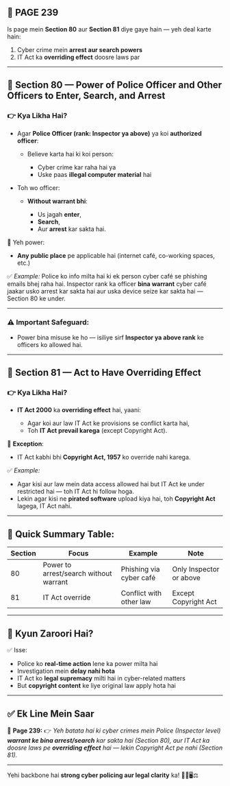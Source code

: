 ## 📄 **PAGE 239**

Is page mein **Section 80** aur **Section 81** diye gaye hain — yeh deal karte hain:

1. Cyber crime mein **arrest aur search powers**
2. IT Act ka **overriding effect** doosre laws par

---

## 🔹 **Section 80 — Power of Police Officer and Other Officers to Enter, Search, and Arrest**

### 👉 Kya Likha Hai?

* Agar **Police Officer (rank: Inspector ya above)** ya koi **authorized officer**:

  * Believe karta hai ki koi person:

    * Cyber crime kar raha hai ya
    * Uske paas **illegal computer material** hai
* Toh wo officer:

  * **Without warrant bhi**:

    * Us jagah **enter**,
    * **Search**,
    * Aur **arrest** kar sakta hai.

📌 Yeh power:

* **Any public place** pe applicable hai (internet café, co-working spaces, etc.)

✅ *Example:* Police ko info milta hai ki ek person cyber café se phishing emails bhej raha hai. Inspector rank ka officer **bina warrant** cyber café jaakar usko arrest kar sakta hai aur uska device seize kar sakta hai — Section 80 ke under.

---

### ⚠️ Important Safeguard:

* Power bina misuse ke ho — isiliye sirf **Inspector ya above rank** ke officers ko allowed hai.

---

## 🔹 **Section 81 — Act to Have Overriding Effect**

### 👉 Kya Likha Hai?

* **IT Act 2000** ka **overriding effect** hai, yaani:

  * Agar koi aur law IT Act ke provisions se conflict karta hai,
  * Toh **IT Act prevail karega** (except Copyright Act).

📌 **Exception**:

* IT Act kabhi bhi **Copyright Act, 1957** ko override nahi karega.

✅ *Example:*

* Agar kisi aur law mein data access allowed hai but IT Act ke under restricted hai — toh IT Act hi follow hoga.
* Lekin agar kisi ne **pirated software** upload kiya hai, toh **Copyright Act** lagega, IT Act nahi.

---

## 🧩 **Quick Summary Table:**

| Section | Focus                                  | Example                 | Note                    |
| ------- | -------------------------------------- | ----------------------- | ----------------------- |
| 80      | Power to arrest/search without warrant | Phishing via cyber café | Only Inspector or above |
| 81      | IT Act override                        | Conflict with other law | Except Copyright Act    |

---

## 🔹 **Kyun Zaroori Hai?**

✅ Isse:

* Police ko **real-time action** lene ka power milta hai
* Investigation mein **delay nahi hota**
* IT Act ko **legal supremacy** milti hai in cyber-related matters
* But **copyright content** ke liye original law apply hota hai

---

## ✅ **Ek Line Mein Saar**

📌 **Page 239:**
👉 *Yeh batata hai ki cyber crimes mein Police (Inspector level) **warrant ke bina arrest/search** kar sakta hai (Section 80), aur IT Act ka doosre laws pe **overriding effect** hai — lekin Copyright Act pe nahi (Section 81).*

---

Yehi backbone hai **strong cyber policing aur legal clarity** ka! 👮‍♂️🖥️⚖️
